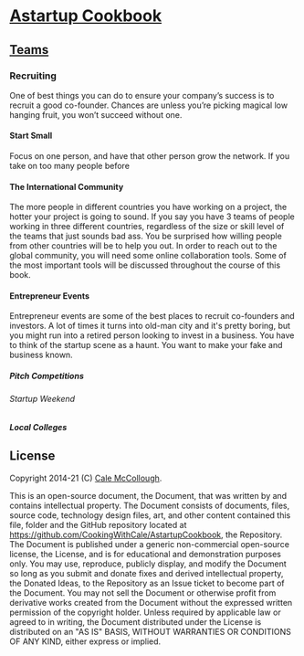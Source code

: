 # [Astartup Cookbook](../)

## [Teams](./)

### Recruiting 

One of best things you can do to ensure your company’s success is to recruit a good co-founder. Chances are unless you’re picking magical low hanging fruit, you won’t succeed without one.

#### Start Small
Focus on one person, and have that other person grow the network. If you take on too many people before 

#### The International Community

The more people in different countries you have working on a project, the hotter your project is going to sound. If you say you have 3 teams of people working in three different countries, regardless of the size or skill level of the teams that just sounds bad ass. You be surprised how willing people from other countries will be to help you out. In order to reach out to the global community, you will need some online collaboration tools. Some of the most important tools will be discussed throughout the course of this book.

#### Entrepreneur Events

Entrepreneur events are some of the best places to recruit co-founders and investors. A lot of times it turns into old-man city and it's pretty boring, but you might run into a retired person looking to invest in a business. You have to think of the startup scene as a haunt. You want to make your fake and business known.

##### Pitch Competitions

###### Startup Weekend 

##### Local Colleges

## License

Copyright 2014-21 (C) [Cale McCollough](https://cookingwithcale.org).

This is an open-source document, the Document, that was written by and contains intellectual property. The Document consists of documents, files, source code, technology design files, art, and other content contained this file, folder and the GitHub repository located at <https://github.com/CookingWithCale/AstartupCookbook>, the Repository. The Document is published under a generic non-commercial open-source license, the License, and is for educational and demonstration purposes only. You may use, reproduce, publicly display, and modify the Document so long as you submit and donate fixes and derived intellectual property, the Donated Ideas, to the Repository as an Issue ticket to become part of the Document. You may not sell the Document or otherwise profit from derivative works created from the Document without the expressed written permission of the copyright holder. Unless required by applicable law or agreed to in writing, the Document distributed under the License is distributed on an "AS IS" BASIS, WITHOUT WARRANTIES OR CONDITIONS OF ANY KIND, either express or implied.
